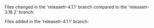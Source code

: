 Files changed in the 'releasetr-4.1.1' branch compared to the 'releasetr-3.18.2' branch:


Files added in the 'releasetr-4.1.1' branch:


